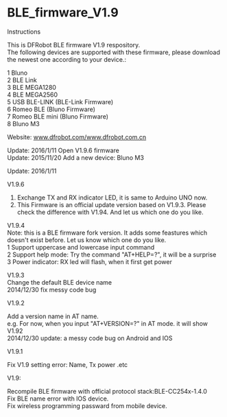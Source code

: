 BLE_firmware_V1.9
=================
Instructions

This is DFRobot BLE firmware V1.9 respository.  <br>
The following devices are supported with these firmware, please download the newest one according to your device.:<br>

1 Bluno  <br>
2 BLE Link  <br>
3 BLE MEGA1280  <br>
4 BLE MEGA2560  <br>
5 USB BLE-LINK (BLE-Link Firmware) <br> 
6 Romeo BLE (Bluno Firmware) <br>
7 Romeo BLE mini (Bluno Firmware) <br>
8 Bluno M3 <br>

Website: www.dfrobot.com/www.dfrobot.com.cn  <br>


Update: 2016/1/11  Open V1.9.6 firmware<br>
Update: 2015/11/20 Add a new device: Bluno M3 <br>


Update: 2016/1/11 <br>

V1.9.6 <br>
1. Exchange TX and RX indicator LED, it is same to Arduino UNO now. <br>
2. This Firmware is an official update version based on V1.9.3. Please check the difference with V1.94. And let us which one do you like. <br>


V1.9.4 <br>
Note: this is a BLE firmware fork version. It adds some feastures which doesn't exist before. Let us know which one do you like. <br>
1 Support uppercase and lowercase input command <br>
2 Support help mode: Try the command "AT+HELP=?", it will be a surprise <br>
3 Power indicator: RX led will flash, when it first get power <br>


V1.9.3 <br>
Change the default BLE device name <br>
2014/12/30 fix messy code bug <br>


V1.9.2 <br>

Add a version name in AT name. <br>
e.g. For now, when you input "AT+VERSION=?" in AT mode. it will show V1.92 <br>
2014/12/30 update: a messy code bug on Android and IOS <br>


V1.9.1 <br>

Fix V1.9 setting error: Name, Tx power .etc


V1.9: <br>

Recompile BLE firmware with official protocol stack:BLE-CC254x-1.4.0  <br>
Fix BLE name error with IOS device. <br>
Fix wireless programming passward from mobile device. <br>




